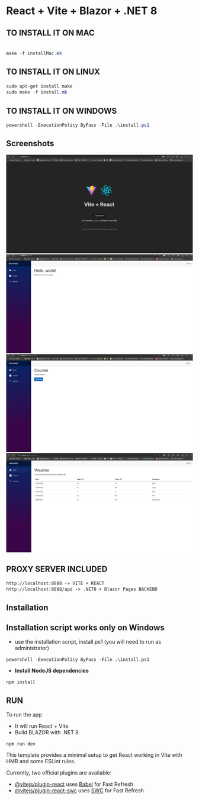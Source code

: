 # React + Vite + Blazor + .NET 8

## TO INSTALL IT ON MAC
```powershell

make -f installMac.mk

```

## TO INSTALL IT ON LINUX
```powershell
sudo apt-get install make
sudo make -f install.mk
```
## TO INSTALL IT ON WINDOWS
```powershell
powershell -ExecutionPolicy ByPass -File .\install.ps1
```
## Screenshots

![](screenshots/img.png)
![](screenshots/img_1.png)
![](screenshots/img_2.png)
![](screenshots/img_3.png)

## PROXY SERVER INCLUDED
```
http://localhost:8888 -> VITE + REACT
http://localhost:8888/api -> .NET8 + Blazor Pages BACKEND
```

## Installation
## Installation script works only on Windows 

* use the installation script, install.ps1 (you will need to run as administrator)
```
powershell -ExecutionPolicy ByPass -File .\install.ps1
```


* <b>Install NodeJS dependencies</b>

```
npm install
```


## RUN
To run the app
- It will run React + Vite
- Build BLAZOR with .NET 8
```
npm run dev
```



This template provides a minimal setup to get React working in Vite with HMR and some ESLint rules.

Currently, two official plugins are available:

- [@vitejs/plugin-react](https://github.com/vitejs/vite-plugin-react/blob/main/packages/plugin-react/README.md) uses [Babel](https://babeljs.io/) for Fast Refresh
- [@vitejs/plugin-react-swc](https://github.com/vitejs/vite-plugin-react-swc) uses [SWC](https://swc.rs/) for Fast Refresh

